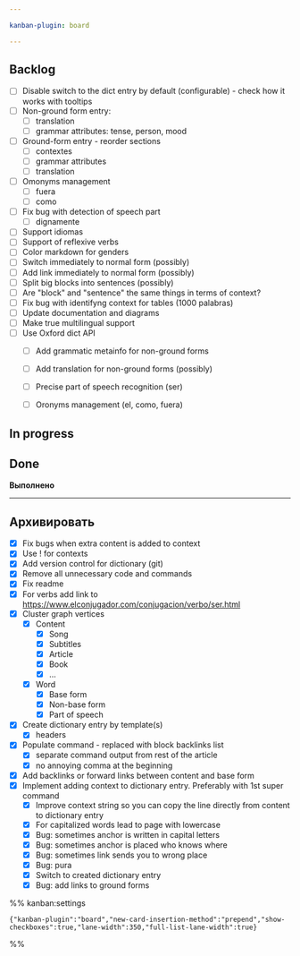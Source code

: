 ```yaml
---

kanban-plugin: board

---
```


## Backlog

- [ ] Disable switch to the dict entry by default (configurable) - check how it works with tooltips
- [ ] Non-ground form entry:
	- [ ] translation
	- [ ] grammar attributes: tense, person, mood
- [ ] Ground-form entry - reorder sections
	- [ ] contextes
	- [ ] grammar attributes 
	- [ ] translation
- [ ] Omonyms management
	- [ ] fuera
	- [ ] como
- [ ] Fix bug with detection of speech part
	- [ ] dignamente
- [ ] Support idiomas
- [ ] Support of reflexive verbs
- [ ] Color markdown for genders
- [ ] Switch immediately to normal form (possibly)
- [ ] Add link immediately to normal form (possibly)
- [ ] Split big blocks into sentences (possibly)
- [ ] Are "block" and "sentence" the same things in terms of context?
- [ ] Fix bug with identifyng context for tables (1000 palabras)
- [ ] Update documentation and diagrams
- [ ] Make true multilingual support
- [ ] Use Oxford dict API
	- [ ] Add grammatic metainfo for non-ground forms
	- [ ] Add translation for non-ground forms (possibly)
	- [ ] Precise part of speech recognition (ser)
	- [ ] Oronyms management (el, como, fuera)


## In progress



## Done

**Выполнено**


***

## Архивировать

- [x] Fix bugs when extra content is added to context
- [x] Use ! for contexts
- [x] Add version control for dictionary (git)
- [x] Remove all unnecessary code and commands
- [x] Fix readme
- [x] For verbs add link to https://www.elconjugador.com/conjugacion/verbo/ser.html
- [x] Cluster graph vertices
	- [x] Content
		- [x] Song
		- [x] Subtitles
		- [x] Article
		- [x] Book
		- [x] ...
	- [x] Word
		- [x] Base form
		- [x] Non-base form
		- [x] Part of speech
- [x] Create dictionary entry by template(s)
	- [x] headers
- [x] Populate command - replaced with block backlinks list
	- [x] separate command output from rest of the article
	- [x] no annoying comma at the beginning
- [x] Add backlinks or forward links between content and base form
- [x] Implement adding context to dictionary entry. Preferably with 1st super command
	- [x] Improve context string so you can copy the line directly from content to dictionary entry
	- [x] For capitalized words lead to page with lowercase
	- [x] Bug: sometimes anchor is written in capital letters
	- [x] Bug: sometimes anchor is placed who knows where
	- [x] Bug: sometimes link sends you to wrong place
	- [x] Bug: pura
	- [x] Switch to created dictionary entry
	- [x] Bug: add links to ground forms

%% kanban:settings
```
{"kanban-plugin":"board","new-card-insertion-method":"prepend","show-checkboxes":true,"lane-width":350,"full-list-lane-width":true}
```
%%